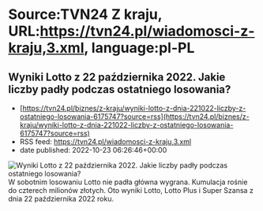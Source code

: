 # Source:TVN24 Z kraju, URL:https://tvn24.pl/wiadomosci-z-kraju,3.xml, language:pl-PL

## Wyniki Lotto z 22 października 2022. Jakie liczby padły podczas ostatniego losowania?
 - [https://tvn24.pl/biznes/z-kraju/wyniki-lotto-z-dnia-221022-liczby-z-ostatniego-losowania-6175747?source=rss](https://tvn24.pl/biznes/z-kraju/wyniki-lotto-z-dnia-221022-liczby-z-ostatniego-losowania-6175747?source=rss)
 - RSS feed: https://tvn24.pl/wiadomosci-z-kraju,3.xml
 - date published: 2022-10-23 06:26:46+00:00

<img alt="Wyniki Lotto z 22 października 2022. Jakie liczby padły podczas ostatniego losowania?" src="https://tvn24.pl/biznes/najnowsze/cdn-zdjecie6df609e557328745367b126f5dd34653-lotto-16-jpg-3815826/alternates/LANDSCAPE_1280" />
    W sobotnim losowaniu Lotto nie padła główna wygrana. Kumulacja rośnie do czterech milionów złotych. Oto wyniki Lotto, Lotto Plus i Super Szansa z dnia 22 października 2022 roku.

